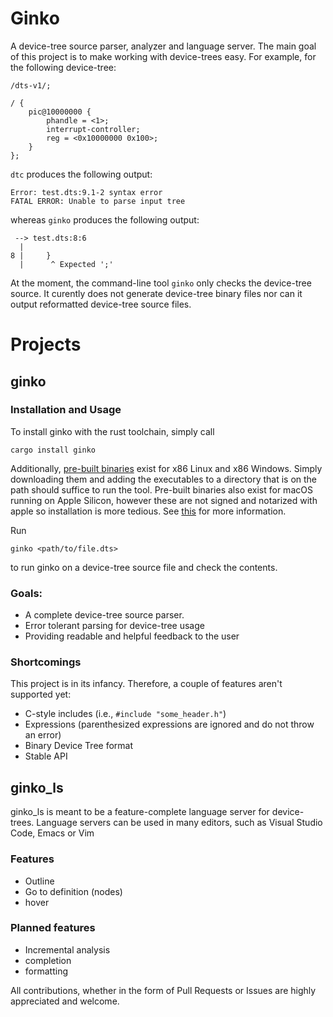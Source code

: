 # Ginko

A device-tree source parser, analyzer and language server.
The main goal of this project is to make working with device-trees easy.
For example, for the following device-tree:

```dts
/dts-v1/;

/ {
    pic@10000000 {
        phandle = <1>;
        interrupt-controller;
        reg = <0x10000000 0x100>;
    }
};
```

`dtc` produces the following output:

```
Error: test.dts:9.1-2 syntax error
FATAL ERROR: Unable to parse input tree
```

whereas `ginko` produces the following output:

```
 --> test.dts:8:6
  |
8 |     }
  |      ^ Expected ';'
```

At the moment, the command-line tool `ginko` only checks the device-tree source. 
It curently does not generate device-tree binary files nor can it output reformatted device-tree source files.

# Projects

## ginko

### Installation and Usage
To install ginko with the rust toolchain, simply call
```shell
cargo install ginko
```

Additionally, [pre-built binaries](https://github.com/Schottkyc137/ginko/releases/latest) exist for x86 Linux and x86 Windows.
Simply downloading them and adding the executables to a directory that is on the path should suffice to run the tool.
Pre-built binaries also exist for macOS running on Apple Silicon, however these are not signed and notarized with apple so installation is more tedious.
See [this](https://support.apple.com/guide/mac-help/apple-cant-check-app-for-malicious-software-mchleab3a043/mac) for more information.

Run
```shell
ginko <path/to/file.dts>
```
to run ginko on a device-tree source file and check the contents.

### Goals:

- A complete device-tree source parser.
- Error tolerant parsing for device-tree usage
- Providing readable and helpful feedback to the user

### Shortcomings

This project is in its infancy. Therefore, a couple of features aren't supported yet:

- C-style includes (i.e., `#include "some_header.h"`)
- Expressions (parenthesized expressions are ignored and do not throw an error)
- Binary Device Tree format
- Stable API

## ginko_ls

ginko_ls is meant to be a feature-complete language server for device-trees.
Language servers can be used in many editors, such as Visual Studio Code,
Emacs or Vim

### Features

- Outline
- Go to definition (nodes)
- hover

### Planned features

- Incremental analysis
- completion
- formatting

All contributions, whether in the form of Pull Requests or Issues are highly appreciated and welcome.
